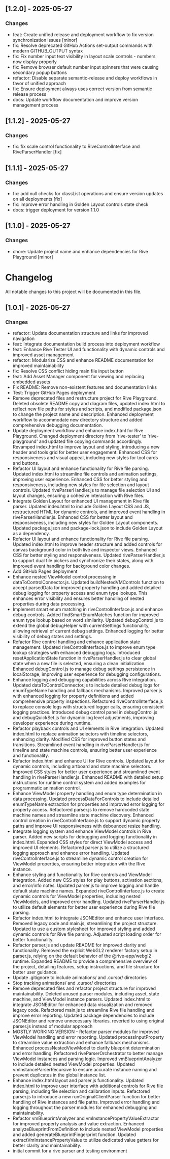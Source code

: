 ## [1.2.0] - 2025-05-27

### Changes
- feat: Create unified release and deployment workflow to fix version synchronization issues [minor]
- fix: Resolve deprecated GitHub Actions set-output commands with modern GITHUB_OUTPUT syntax
- fix: Fix number input text visibility in layout scale controls - numbers now display properly
- fix: Remove browser default number input spinners that were causing secondary popup buttons
- refactor: Disable separate semantic-release and deploy workflows in favor of unified approach
- fix: Ensure deployment always uses correct version from semantic release process
- docs: Update workflow documentation and improve version management process

## [1.1.2] - 2025-05-27

### Changes
- fix: fix scale control functionality to RiveControlInterface and RiveParserHandler [fix]

## [1.1.1] - 2025-05-27

### Changes
- fix: add null checks for classList operations and ensure version updates on all deployments [fix]
- fix: improve error handling in Golden Layout controls state check
- docs: trigger deployment for version 1.1.0

## [1.1.0] - 2025-05-27

### Changes
- chore: Update project name and enhance dependencies for Rive Playground [minor]

# Changelog

All notable changes to this project will be documented in this file.

## [1.0.1] - 2025-05-27

### Changes
- refactor: Update documentation structure and links for improved navigation
- feat: Integrate documentation build process into deployment workflow
- feat: Enhance Rive Tester UI and functionality with dynamic controls and improved asset management
- refactor: Modularize CSS and enhance README documentation for improved maintainability
- fix: Resolve CSS conflict hiding main file input button
- feat: Add Asset Manager component for viewing and replacing embedded assets
- Fix README: Remove non-existent features and documentation links
- Test: Trigger GitHub Pages deployment
- Remove deprecated files and restructure project for Rive Playground. Deleted obsolete README copy and diagram files, updated index.html to reflect new file paths for styles and scripts, and modified package.json to change the project name and description. Enhanced deployment workflow to accommodate new directory structure and added comprehensive debugging documentation.
- Update deployment workflow and enhance index.html for Rive Playground. Changed deployment directory from 'rive-tester' to 'rive-playground' and updated file copying commands accordingly. Revamped index.html to improve layout and styling, introducing a new header and tools grid for better user engagement. Enhanced CSS for responsiveness and visual appeal, including new styles for tool cards and buttons.
- Refactor UI layout and enhance functionality for Rive file parsing. Updated index.html to streamline file controls and animation settings, improving user experience. Enhanced CSS for better styling and responsiveness, including new styles for file selection and layout controls. Updated riveParserHandler.js to manage file selection UI and layout changes, ensuring a cohesive interaction with Rive files.
- Integrate Golden Layout for enhanced UI management in Rive file parser. Updated index.html to include Golden Layout CSS and JS, restructured HTML for dynamic controls, and improved event handling in riveParserHandler.js. Enhanced CSS for better layout and responsiveness, including new styles for Golden Layout components. Updated package.json and package-lock.json to include Golden Layout as a dependency.
- Refactor UI layout and enhance functionality for Rive file parsing. Updated index.html to improve header structure and added controls for canvas background color in both live and inspector views. Enhanced CSS for better styling and responsiveness. Updated riveParserHandler.js to support dual file pickers and synchronize their states, along with improved event handling for background color changes.
- Add GitHub Pages deployment
- Enhance nested ViewModel control processing in dataToControlConnector.js. Updated buildNestedVMControls function to accept parsedData for improved property handling and added detailed debug logging for property access and enum type lookups. This enhances error visibility and ensures better handling of nested properties during data processing.
- Implement smart enum matching in riveControlInterface.js and enhance debug controls. Added findSmartEnumMatches function for improved enum type lookup based on word similarity. Updated debugControl.js to extend the global debugHelper with currentSettings functionality, allowing retrieval of current debug settings. Enhanced logging for better visibility of debug states and settings.
- Refactor Rive control handling and enhance application state management. Updated riveControlInterface.js to improve enum type lookup strategies with enhanced debugging logs. Introduced resetApplicationState function in riveParserHandler.js to clear global state when a new file is selected, ensuring a clean initialization. Enhanced debugControl.js to manage debug settings persistence in localStorage, improving user experience for debugging configurations.
- Enhance logging and debugging capabilities across Rive integration. Updated dataToControlConnector.js to include detailed debug logs for enumTypeName handling and fallback mechanisms. Improved parser.js with enhanced logging for property definitions and added comprehensive property inspections. Refactored riveControlInterface.js to replace console logs with structured logger calls, ensuring consistent logging practices. Introduced debug control panel in debugControl.js and debugQuickSet.js for dynamic log level adjustments, improving developer experience during runtime.
- Refactor playback controls and UI elements in Rive integration. Updated index.html to replace animation selectors with timeline selectors, enhancing clarity. Modified CSS for improved button states and transitions. Streamlined event handling in riveParserHandler.js for timeline and state machine controls, ensuring better user experience and functionality.
- Refactor index.html and enhance UI for Rive controls. Updated layout for dynamic controls, including artboard and state machine selectors. Improved CSS styles for better user experience and streamlined event handling in riveParserHandler.js. Enhanced README with detailed setup instructions for runtime control system and added examples for programmatic animation control.
- Enhance ViewModel property handling and enum type determination in data processing. Updated processDataForControls to include detailed enumTypeName extraction for properties and improved error logging for property access. Refactored parser.js to remove hardcoded state machine names and streamline state machine discovery. Enhanced control creation in riveControlInterface.js to support dynamic property paths and improve UI responsiveness with debounced resize handling.
- Integrate logging system and enhance ViewModel controls in Rive parser. Added new scripts for debugging and logging functionality in index.html. Expanded CSS styles for direct ViewModel access and improved UI elements. Refactored parser.js to utilize a structured logging approach and enhance error handling. Updated riveControlInterface.js to streamline dynamic control creation for ViewModel properties, ensuring better integration with the Rive instance.
- Enhance styling and functionality for Rive controls and ViewModel integration. Added new CSS styles for play buttons, activation sections, and error/info notes. Updated parser.js to improve logging and handle default state machine names. Expanded riveControlInterface.js to create dynamic controls for ViewModel properties, including nested ViewModels, and improved error handling. Updated riveParserHandler.js to utilize default elements for better user experience during Rive file parsing.
- Refactor index.html to integrate JSONEditor and enhance user interface. Removed legacy code and main.js, streamlining the project structure. Updated to use a custom stylesheet for improved styling and added dynamic controls for Rive file parsing. Adjusted script loading order for better functionality.
- Refactor parser.js and update README for improved clarity and functionality. Removed the explicit WebGL2 renderer factory setup in parser.js, relying on the default behavior of the @rive-app/webgl2 runtime. Expanded README to provide a comprehensive overview of the project, detailing features, setup instructions, and file structure for better user guidance.
- Update .gitignore to include animations/ and .cursor/ directories
- Stop tracking animations/ and .cursor/ directories
- Remove deprecated files and refactor project structure for improved maintainability. Deleted unused parser modules, including asset, state machine, and ViewModel instance parsers. Updated index.html to integrate JSONEditor for enhanced data visualization and removed legacy code. Refactored main.js to streamline Rive file handling and improve error reporting. Updated package dependencies to include JSONEditor and remove unnecessary libraries. reverted to using original parser.js instead of modular approach
- MOSTLY WORKING VERSION - Refactor parser modules for improved ViewModel handling and error reporting. Updated processInputProperty to streamline value extraction and enhance fallback mechanisms. Enhanced processNestedViewModel to clarify blueprint determination and error handling. Refactored riveParserOrchestrator to better manage ViewModel instances and parsing logic. Improved vmBlueprintAnalyzer to include detailed nested ViewModel properties. Updated vmInstanceParserRecursive to ensure accurate instance naming and prevent duplicates in the global instance list.
- Enhance index.html layout and parser.js functionality. Updated index.html to improve user interface with additional controls for Rive file parsing, including file selection and calibration inputs. Refactored parser.js to introduce a new runOriginalClientParser function for better handling of Rive instances and file paths. Improved error handling and logging throughout the parser modules for enhanced debugging and maintainability.
- Refactor vmBlueprintAnalyzer and vmInstancePropertyValueExtractor for improved property analysis and value extraction. Enhanced analyzeBlueprintFromDefinition to include nested ViewModel properties and added generateBlueprintFingerprint function. Updated extractVmInstancePropertyValue to utilize dedicated value getters for better clarity and maintainability.
- initial commit for a rive parser and testing environment

